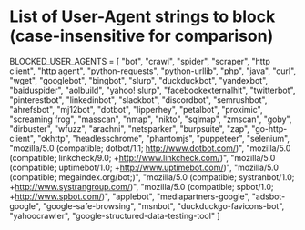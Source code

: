 # List of User-Agent strings to block (case-insensitive for comparison)

BLOCKED_USER_AGENTS = [
    "bot", "crawl", "spider", "scraper", "http client", "http agent",
    "python-requests", "python-urllib", "php", "java", "curl", "wget",
    "googlebot", "bingbot", "slurp", "duckduckbot", "yandexbot",
    "baiduspider", "aolbuild", "yahoo! slurp", "facebookexternalhit",
    "twitterbot", "pinterestbot", "linkedinbot", "slackbot", "discordbot",
    "semrushbot", "ahrefsbot", "mj12bot", "dotbot", "lipperhey",
    "petalbot", "proximic", "screaming frog", "masscan", "nmap",
    "nikto", "sqlmap", "zmscan", "goby", "dirbuster", "wfuzz",
    "arachni", "netsparker", "burpsuite", "zap", "go-http-client",
    "okhttp", "headlesschrome", "phantomjs", "puppeteer", "selenium",
    "mozilla/5.0 (compatible; dotbot/1.1; http://www.dotbot.com/)",
    "mozilla/5.0 (compatible; linkcheck/9.0; +http://www.linkcheck.com/)",
    "mozilla/5.0 (compatible; uptimebot/1.0; +http://www.uptimebot.com/)",
    "mozilla/5.0 (compatible; megaindex.org/bot;)",
    "mozilla/5.0 (compatible; systranbot/1.0; +http://www.systrangroup.com/)",
    "mozilla/5.0 (compatible; spbot/1.0; +http://www.spbot.com/)",
    "applebot", "mediapartners-google", "adsbot-google", "google-safe-browsing",
    "msnbot", "duckduckgo-favicons-bot", "yahoocrawler", "google-structured-data-testing-tool"
]
